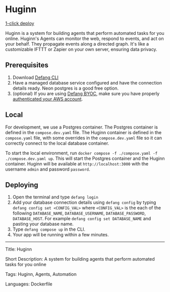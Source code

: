 # Huginn

[1-click deploy](https://portal.defang.dev/redirect?url=https%3A%2F%2Fgithub.com%2Fnew%3Ftemplate_name%3Dsample-huginn-template%26template_owner%3DDefangSamples)

Huginn is a system for building agents that perform automated tasks for you online. Huginn's Agents can monitor the web, respond to events, and act on your behalf. They propagate events along a directed graph. It's like a customizable IFTTT or Zapier on your own server, ensuring data privacy.

## Prerequisites

1. Download [Defang CLI](https://github.com/DefangLabs/defang)
2. Have a managed database service configured and have the connection details ready. Neon postgres is a good free option.
3. (optional) If you are using [Defang BYOC](https://docs.defang.io/docs/concepts/defang-byoc), make sure you have properly [authenticated your AWS account](https://docs.aws.amazon.com/cli/latest/userguide/cli-chap-configure.html).

## Local

For development, we use a Postgres container. The Postgres container is defined in the `compose.dev.yaml` file. The Huginn container is defined in the `compose.yaml` file, with some overrides in the `compose.dev.yaml` file so it can correctly connect to the local database container.

To start the local environment, run `docker compose -f ./compose.yaml -f ./compose.dev.yaml up`. This will start the Postgres container and the Huginn container. Huginn will be available at `http://localhost:3000` with the username `admin` and password `password`.

## Deploying

1. Open the terminal and type `defang login`
2. Add your database connection details using `defang config` by typing `defang config set <CONFIG_VAL>` where `<CONFIG_VAL>` is the each of the following `DATABASE_NAME`, `DATABASE_USERNAME`, `DATABASE_PASSWORD`, `DATABASE_HOST`. For example `defang config set DATABASE_NAME` and pasting your database name.
3. Type `defang compose up` in the CLI.
4. Your app will be running within a few minutes.

---

Title: Huginn

Short Description: A system for building agents that perform automated tasks for you online

Tags: Huginn, Agents, Automation

Languages: Dockerfile
